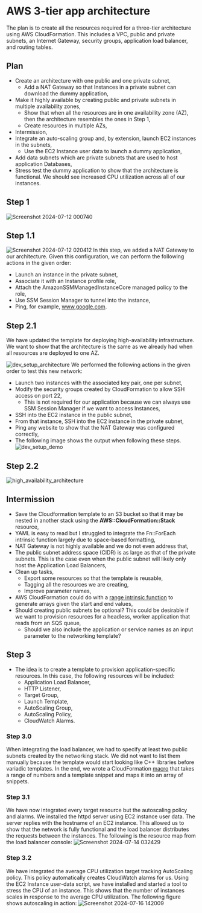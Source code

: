 # AWS 3-tier app architecture
The plan is to create all the resources required for a three-tier architecture using AWS CloudFormation. This includes a VPC, public and private subnets, 
an Internet Gateway, security groups, application load balancer, and routing tables.
## Plan
- Create an architecture with one public and one private subnet,
  - Add a NAT Gateway so that Instances in a private subnet can download the dummy application,
- Make it highly available by creating public and private subnets in multiple availability zones,
  -  Show that when all the resources are in one availability zone (AZ), then the architecture resembles the ones in Step 1,
  -  Create resources in multiple AZs,
- Intermission,
- Integrate an auto-scaling group and, by extension, launch EC2 instances in the subnets,
  - Use the EC2 Instance user data to launch a dummy application,
- Add data subnets which are private subnets that are used to host application Databases,
- Stress test the dummy application to show that the architecture is functional. We should see increased CPU utilization across all of our instances.

## Step 1
![Screenshot 2024-07-12 000740](https://github.com/user-attachments/assets/6df62c8e-872c-42d9-92de-979e520e962b)
## Step 1.1
![Screenshot 2024-07-12 020412](https://github.com/user-attachments/assets/9a9c8136-e8b2-4b2d-8177-7c196a961c1a)
In this step, we added a NAT Gateway to our architecture. Given this configuration, we can perform the following actions in the given order:
- Launch an instance in the private subnet,
- Associate it with an Instance profile role,
- Attach the AmazonSSMManagedInstanceCore managed policy to the role,
- Use SSM Session Manager to tunnel into the instance,
- Ping, for example, www.google.com.

## Step 2.1
We have updated the template for deploying high-availability infrastructure. We want to show that the architecture is the same as we already had when all resources are deployed to one AZ.

![dev_setup_architecture](https://github.com/user-attachments/assets/d5ce94de-d051-4baa-a27d-116ccb79c84d)
We performed the following actions in  the given order to test this new network:
- Launch two instances with the associated key pair, one per subnet,
- Modify the security groups created by CloudFormation to allow SSH access on port 22,
  -  This is not required for our application because we can always use SSM Session Manager if we want to access Instances,
- SSH into the EC2 instance in the public subnet,
- From that instance, SSH into the EC2 instance in the private subnet,
- Ping any website to show that the NAT Gateway was configured correctly,
- The following image shows the output when following these steps.
![dev_setup_demo](https://github.com/user-attachments/assets/7d62ff29-01e9-4f13-8da0-2663d9a4490a)

## Step 2.2
![high_availability_architecture](https://github.com/user-attachments/assets/31231009-eeef-4a95-a634-cb72aad2a6c6)

## Intermission
- Save the Cloudformation template to an S3 bucket so that it may be nested in another stack using the **AWS::CloudFormation::Stack** resource,
- YAML is easy to read but I struggled to integrate the Fn::ForEach intrinsic function largely due to space-based formatting,
- NAT Gateway is not highly available and we do not even address that,
- The public subnet address space (CIDR) is as large as that of the private subnets. This is the case even when the public subnet will likely only host the Application Load Balancers,
- Clean up tasks,
  - Export some resources so that the template is reusable,
  - Tagging all the resources we are creating,
  - Improve parameter names,
- AWS CloudFormation could do with a [range intrinsic function](https://github.com/aws-cloudformation/cfn-language-discussion/issues/144) to generate arrays given the start and end values,
- Should creating public subnets be optional? This could be desirable if we want to provision resources for a headless, worker application that reads from an SQS queue,
  - Should we also include the application or service names as an input parameter to the networking template?

## Step 3
- The idea is to create a template to provision application-specific resources. In this case, the following resources will be included:
  -  Application Load Balancer,
  -  HTTP Listener,
  -  Target Group,
  -  Launch Template,
  -  AutoScaling Group,
  -  AutoScaling Policy,
  -  CloudWatch Alarms.

### Step 3.0
When integrating the load balancer, we had to specify at least two public subnets created by the networking stack. We did not want to list them manually because the template 
would start looking like C++ libraries before variadic templates. In the end, we wrote a CloudFormation 
[macro](https://github.com/MogomotsiFM/aws-3-tier-app-architecture/blob/main/generate_sequence_macro.yaml) 
that takes a range of numbers and a template snippet and maps it into an array of snippets. 

### Step 3.1
We have now integrated every target resource but the autoscaling policy and alarms. We installed the httpd server using EC2 instance user data. The server replies with the hostname of 
an EC2 instance. This allowed us to show that the network is fully functional and the load balancer distributes the requests between the instances. The following is the resource map from the load balancer console:
![Screenshot 2024-07-14 032429](https://github.com/user-attachments/assets/09455a3b-50f7-47af-8575-22c620c1c03b)

### Step 3.2
We have integrated the average CPU utilization target tracking AutoScaling policy. This policy automatically creates CloudWatch alarms for us. Using the EC2 Instance user-data script, we have installed and started a 
tool to stress the CPU of an instance. This shows that the number of instances scales in response to the average CPU utilization. The following figure shows autoscaling in action:
![Screenshot 2024-07-16 142009](https://github.com/user-attachments/assets/662deaab-a5cd-4e4f-9c6c-44c16a6075b2)

